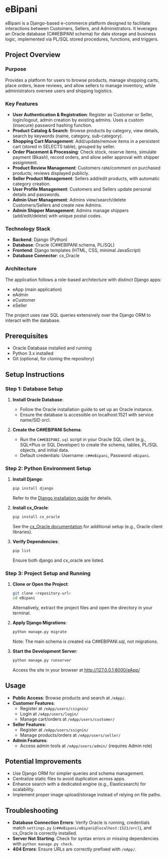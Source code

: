 # eBipani

eBipani is a Django-based e-commerce platform designed to facilitate interactions between Customers, Sellers, and Administrators. It leverages an Oracle database (C##EBIPANI schema) for data storage and business logic, implemented via PL/SQL stored procedures, functions, and triggers.

## Project Overview

### Purpose
Provides a platform for users to browse products, manage shopping carts, place orders, leave reviews, and allow sellers to manage inventory, while administrators oversee users and shipping logistics.

### Key Features

- **User Authentication & Registration**: Register as Customer or Seller, login/logout, admin creation by existing admins. Uses a custom (insecure) password hashing function.
- **Product Catalog & Search**: Browse products by category, view details, search by keywords (name, category, sub-category).
- **Shopping Cart Management**: Add/update/remove items in a persistent cart (stored in SELECTS table), grouped by seller.
- **Order Placement & Processing**: Check stock, reserve items, simulate payment (Bkash), record orders, and allow seller approval with shipper assignment.
- **Product Review Management**: Customers rate/comment on purchased products; reviews displayed publicly.
- **Seller Product Management**: Sellers add/edit products, with automatic category creation.
- **User Profile Management**: Customers and Sellers update personal details and passwords.
- **Admin User Management**: Admins view/search/delete Customers/Sellers and create new Admins.
- **Admin Shipper Management**: Admins manage shippers (add/edit/delete) with unique postal codes.

### Technology Stack

- **Backend**: Django (Python)
- **Database**: Oracle (C##EBIPANI schema, PL/SQL)
- **Frontend**: Django templates (HTML, CSS, minimal JavaScript)
- **Database Connector**: cx_Oracle

### Architecture

The application follows a role-based architecture with distinct Django apps:
- eApp (main application)
- eAdmin
- eCustomer
- eSeller

The project uses raw SQL queries extensively over the Django ORM to interact with the database.

## Prerequisites

- Oracle Database installed and running
- Python 3.x installed
- Git (optional, for cloning the repository)

## Setup Instructions

### Step 1: Database Setup

1. **Install Oracle Database**:
   - Follow the Oracle installation guide to set up an Oracle instance.
   - Ensure the database is accessible on localhost:1521 with service name/SID orcl.

2. **Create the C##EBIPANI Schema**:
   - Run the `C##EBIPANI.sql` script in your Oracle SQL client (e.g., SQL*Plus or SQL Developer) to create the schema, tables, PL/SQL objects, and initial data.
   - Default credentials: Username: `c##eBipani`, Password: `eBipani`.

### Step 2: Python Environment Setup

1. **Install Django**:
   ```bash
   pip install django
   ```
   Refer to the [Django installation guide](https://docs.djangoproject.com/en/stable/topics/install/) for details.

2. **Install cx_Oracle**:
   ```bash
   pip install cx_oracle
   ```
   See the [cx_Oracle documentation](https://cx-oracle.readthedocs.io/en/latest/installation.html) for additional setup (e.g., Oracle client libraries).

3. **Verify Dependencies**:
   ```bash
   pip list
   ```
   Ensure both django and cx_oracle are listed.

### Step 3: Project Setup and Running

1. **Clone or Open the Project**:
   ```bash
   git clone <repository-url>
   cd eBipani
   ```
   Alternatively, extract the project files and open the directory in your terminal.

2. **Apply Django Migrations**:
   ```bash
   python manage.py migrate
   ```
   Note: The main schema is created via C##EBIPANI.sql, not migrations.

3. **Start the Development Server**:
   ```bash
   python manage.py runserver
   ```
   Access the site in your browser at http://127.0.0.1:8000/eApp/

## Usage

- **Public Access**: Browse products and search at `/eApp/`.
- **Customer Features**: 
  - Register at `/eApp/users/csignin/`
  - Login at `/eApp/users/login/`
  - Manage cart/orders at `/eApp/users/customer/`
- **Seller Features**: 
  - Register at `/eApp/users/ssignin/` 
  - Manage products/orders at `/eApp/users/seller/`
- **Admin Features**: 
  - Access admin tools at `/eApp/users/admin/` (requires Admin role)


## Potential Improvements

- Use Django ORM for simpler queries and schema management.
- Centralize static files to avoid duplication across apps.
- Enhance search with a dedicated engine (e.g., Elasticsearch) for scalability.
- Implement proper image upload/storage instead of relying on file paths.

## Troubleshooting

- **Database Connection Errors**: Verify Oracle is running, credentials match `settings.py` (`c##eBipani/eBipani@localhost:1521/orcl`), and cx_Oracle is correctly installed.
- **Server Not Starting**: Check for syntax errors or missing dependencies with `python manage.py check`.
- **404 Errors**: Ensure URLs are correctly prefixed with `/eApp/`.
